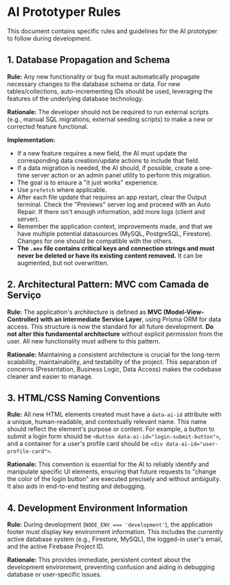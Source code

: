 # AI Prototyper Rules

This document contains specific rules and guidelines for the AI prototyper to follow during development.

## 1. Database Propagation and Schema

**Rule:** Any new functionality or bug fix must automatically propagate necessary changes to the database schema or data. For new tables/collections, auto-incrementing IDs should be used, leveraging the features of the underlying database technology.

**Rationale:** The developer should not be required to run external scripts (e.g., manual SQL migrations, external seeding scripts) to make a new or corrected feature functional.

**Implementation:**
-   If a new feature requires a new field, the AI must update the corresponding data creation/update actions to include that field.
-   If a data migration is needed, the AI should, if possible, create a one-time server action or an admin panel utility to perform this migration.
-   The goal is to ensure a "it just works" experience.
-   Use `prefetch` where applicable.
-   After each file update that requires an app restart, clear the Output terminal. Check the "Previews" server log and proceed with an Auto Repair. If there isn't enough information, add more logs (client and server).
-   Remember the application context, improvements made, and that we have multiple potential datasources (MySQL, PostgreSQL, Firestore). Changes for one should be compatible with the others.
-   **The `.env` file contains critical keys and connection strings and must never be deleted or have its existing content removed.** It can be augmented, but not overwritten.

## 2. Architectural Pattern: MVC com Camada de Serviço

**Rule:** The application's architecture is defined as **MVC (Model-View-Controller) with an intermediate Service Layer**, using Prisma ORM for data access. This structure is now the standard for all future development. **Do not alter this fundamental architecture** without explicit permission from the user. All new functionality must adhere to this pattern.

**Rationale:** Maintaining a consistent architecture is crucial for the long-term scalability, maintainability, and testability of the project. This separation of concerns (Presentation, Business Logic, Data Access) makes the codebase cleaner and easier to manage.

## 3. HTML/CSS Naming Conventions

**Rule:** All new HTML elements created must have a `data-ai-id` attribute with a unique, human-readable, and contextually relevant name. This name should reflect the element's purpose or content. For example, a button to submit a login form should be `<Button data-ai-id="login-submit-button">`, and a container for a user's profile card should be `<div data-ai-id="user-profile-card">`.

**Rationale:** This convention is essential for the AI to reliably identify and manipulate specific UI elements, ensuring that future requests to "change the color of the login button" are executed precisely and without ambiguity. It also aids in end-to-end testing and debugging.

## 4. Development Environment Information

**Rule:** During development (`NODE_ENV === 'development'`), the application footer must display key environment information. This includes the currently active database system (e.g., Firestore, MySQL), the logged-in user's email, and the active Firebase Project ID.

**Rationale:** This provides immediate, persistent context about the development environment, preventing confusion and aiding in debugging database or user-specific issues.
